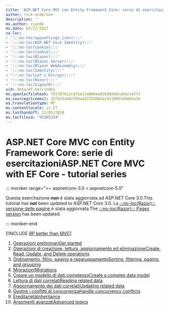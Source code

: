 ```yaml
---
title: 'ASP.NET Core MVC con Entity Framework Core: serie di esercitazioni'
author: rick-anderson
description: ''
ms.author: riande
ms.date: 03/27/2017
no-loc:
- ':::no-loc(appsettings.json):::'
- ':::no-loc(ASP.NET Core Identity):::'
- ':::no-loc(cookie):::'
- ':::no-loc(Cookie):::'
- ':::no-loc(Blazor):::'
- ':::no-loc(Blazor Server):::'
- ':::no-loc(Blazor WebAssembly):::'
- ':::no-loc(Identity):::'
- ":::no-loc(Let's Encrypt):::"
- ':::no-loc(Razor):::'
- ':::no-loc(SignalR):::'
uid: data/ef-mvc/index
ms.openlocfilehash: 791787612c471e17a886ee05b38dddcabdcceff2
ms.sourcegitcommit: 33f631a4427b9a422755601ac9119953db0b4a3e
ms.translationtype: MT
ms.contentlocale: it-IT
ms.lasthandoff: 11/05/2020
ms.locfileid: "93365334"
---
```

# <a name="aspnet-core-mvc-with-ef-core---tutorial-series"></a><span data-ttu-id="b4dd4-102">ASP.NET Core MVC con Entity Framework Core: serie di esercitazioni</span><span class="sxs-lookup"><span data-stu-id="b4dd4-102">ASP.NET Core MVC with EF Core - tutorial series</span></span>

::: moniker range=">= aspnetcore-3.0 < aspnetcore-5.0"

<span data-ttu-id="b4dd4-103">Questa esercitazione **non** è stata aggiornata ad ASP.NET Core 3.0.</span><span class="sxs-lookup"><span data-stu-id="b4dd4-103">This tutorial has **not** been updated to ASP.NET Core 3.0.</span></span> <span data-ttu-id="b4dd4-104">La [ :::no-loc(Razor)::: versione delle pagine](xref:data/ef-rp/intro) è stata aggiornata.</span><span class="sxs-lookup"><span data-stu-id="b4dd4-104">The [:::no-loc(Razor)::: Pages version](xref:data/ef-rp/intro) has been updated.</span></span>

::: moniker-end

[!INCLUDE [RP better than MVC](../../includes/RP-EF/rp-over-mvc.md)]

1. [<span data-ttu-id="b4dd4-105">Operazioni preliminari</span><span class="sxs-lookup"><span data-stu-id="b4dd4-105">Get started</span></span>](xref:data/ef-mvc/intro)
1. [<span data-ttu-id="b4dd4-106">Operazioni di creazione, lettura, aggiornamento ed eliminazione</span><span class="sxs-lookup"><span data-stu-id="b4dd4-106">Create, Read, Update, and Delete operations</span></span>](xref:data/ef-mvc/crud)
1. [<span data-ttu-id="b4dd4-107">Ordinamento, filtro, paging e raggruppamento</span><span class="sxs-lookup"><span data-stu-id="b4dd4-107">Sorting, filtering, paging, and grouping</span></span>](xref:data/ef-mvc/sort-filter-page)
1. [<span data-ttu-id="b4dd4-108">Migrazioni</span><span class="sxs-lookup"><span data-stu-id="b4dd4-108">Migrations</span></span>](xref:data/ef-mvc/migrations)
1. [<span data-ttu-id="b4dd4-109">Creare un modello di dati complesso</span><span class="sxs-lookup"><span data-stu-id="b4dd4-109">Create a complex data model</span></span>](xref:data/ef-mvc/complex-data-model)
1. [<span data-ttu-id="b4dd4-110">Lettura di dati correlati</span><span class="sxs-lookup"><span data-stu-id="b4dd4-110">Reading related data</span></span>](xref:data/ef-mvc/read-related-data)
1. [<span data-ttu-id="b4dd4-111">Aggiornamento dei dati correlati</span><span class="sxs-lookup"><span data-stu-id="b4dd4-111">Updating related data</span></span>](xref:data/ef-mvc/update-related-data)
1. [<span data-ttu-id="b4dd4-112">Gestire i conflitti di concorrenza</span><span class="sxs-lookup"><span data-stu-id="b4dd4-112">Handle concurrency conflicts</span></span>](xref:data/ef-mvc/concurrency)
1. [<span data-ttu-id="b4dd4-113">Ereditarietà</span><span class="sxs-lookup"><span data-stu-id="b4dd4-113">Inheritance</span></span>](xref:data/ef-mvc/inheritance)
1. [<span data-ttu-id="b4dd4-114">Argomenti avanzati</span><span class="sxs-lookup"><span data-stu-id="b4dd4-114">Advanced topics</span></span>](xref:data/ef-mvc/advanced)
